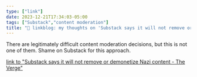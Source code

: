 ```yaml
---
type: ["link"]
date: 2023-12-21T17:34:03-05:00
tags: ["Substack","content moderation"]
title: "🔗 linkblog: my thoughts on 'Substack says it will not remove or demonetize Nazi content - The Verge'"
---
```

There are legitimately difficult content moderation decisions, but this is not one of them. Shame on Substack for this approach.

[link to "Substack says it will not remove or demonetize Nazi content - The Verge"](https://www.theverge.com/2023/12/21/24011232/substack-nazi-moderation-demonetization-hamish-mckenzie)
